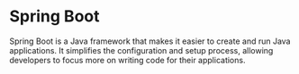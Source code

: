 # Spring Boot

Spring Boot is a Java framework that makes it easier to create and run Java applications. It simplifies the configuration and setup process, allowing developers to focus more on writing code for their applications.
